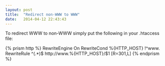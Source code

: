 ```yaml
---
layout: post
title:  "Redirect non-WWW to WWW"
date:   2014-04-12 22:43:43
---
```


To redirect WWW to non-WWW simply put the following in your .htaccess file:

{% prism http %}
RewriteEngine On
RewriteCond %{HTTP_HOST} !^www\.
RewriteRule ^(.*)$ http://www.%{HTTP_HOST}/$1 [R=301,L]
{% endprism %}